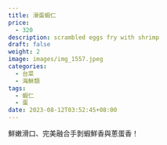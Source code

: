 ```yaml
---
title: 滑蛋蝦仁
price:
  - 320
description: scrambled eggs fry with shrimp
draft: false
weight: 2
image: images/img_1557.jpeg
categories:
  - 台菜
  - 海鮮類
tags:
  - 蝦仁
  - 蛋
date: 2023-08-12T03:52:45+08:00
---
```

鮮嫩滑口、完美融合手剝蝦鮮香與蔥蛋香！